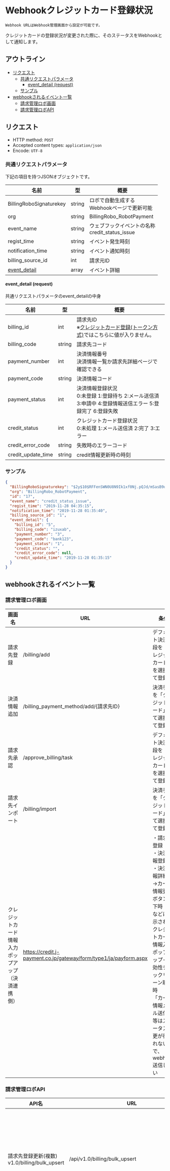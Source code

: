 # Webhookクレジットカード登録状況

`Webhook URLはWebhook管理画面から設定が可能です。`

クレジットカードの登録状況が変更された際に、そのステータスをWebhookとして通知します。

## アウトライン

- [リクエスト](#リクエスト)
  - [共通リクエストパラメータ](#共通リクエストパラメータ)
    - [event_detail (request)](#event_detail-request)
  - [サンプル](#サンプル)
- [webhookされるイベント一覧](#webhookされるイベント一覧)
  - [請求管理ロボ画面](#請求管理ロボ画面)
  - [請求管理ロボAPI](#請求管理ロボAPI)

## リクエスト
- HTTP method: `POST`
- Accepted content types: `application/json`
- Encode: `UTF-8`

### 共通リクエストパラメータ

下記の項目を持つJSONオブジェクトです。

| 名前                                 | 型   | 概要                                      |
|------------------------------------- | ------ | --------------------------------------------- |
| BillingRoboSignaturekey              | string | ロボで自動生成する <br> Webhookページで更新可能 |
| org                                  | string | BillingRobo_RobotPayment                     |
| event_name                           | string | ウェブフックイベントの名称 <br> credit_status_issue |
| regist_time                          | string | イベント発生時刻                             |
| notification_time                    | string | イベント通知時刻                             |
| billing_source_id                    | int   | 請求元ID                                     |
| [event_detail](#event_detail-request)                         | array   | イベント詳細                                 |


#### event_detail (request)

共通リクエストパラメータのevent_detailの中身

| 名前                  | 型 |  概要                                      |
| --------------------- | ---- | --------------------------------------------- |
| billing_id            | int | 請求先ID <br> ※[クレジットカード登録(トークン方式)](../j-payment/billgate_token.md)ではこちらに値が入りません。                                      |
| billing_code          | string | 請求先コード                                  |
| payment_number        | int | 決済情報番号 <br> 決済情報一覧か請求先詳細ページで確認できる |
| payment_code          | string | 決済情報コード                                |
| payment_status        | int | 決済情報登録状況 <br> 0:未登録 1:登録待ち 2:メール送信済 3:申請中 4:登録情報送信エラー 5:登録完了 6:登録失敗 |
| credit_status         | int | クレジットカード登録状況 <br> 0:未処理 1:メール送信済 2:完了 3:エラー |
| credit_error_code     | string | 失敗時のエラーコード |
| credit_update_time    | string | credit情報更新時の時刻 |

### サンプル
```json
{
  "BillingRoboSignaturekey": "$2y$10$RFFenSWN0U8N9Ik1xf0Nj.pQJd/mSasB9ucofm1qTdYeTc8Ag9OLC",
  "org": "BillingRobo_RobotPayment",
  "id": "17",
  "event_name": "credit_status_issue",
  "regist_time": "2019-11-28 04:35:15",
  "notification_time": "2019-11-28 01:35:40",
  "billing_source_id": "1",
  "event_detail": {
    "billing_id": "5",
    "billing_code": "izuxab",
    "payment_number": "3",
    "payment_code": "bank123",
    "payment_status": "1",
    "credit_status": "",
    "credit_error_code": null,
    "credit_update_time": "2019-11-28 01:35:15"
  }
}
```

## webhookされるイベント一覧

### 請求管理ロボ画面

| 画面名                            | URL                                           | 条件                                                          |
| --------------------------------- | --------------------------------------------- | ------------------------------------------------------------- |
| 請求先登録                        | /billing/add                                  | デフォルト決済手段を「クレジットカード」を選択して登録        |
| 決済情報追加                      | /billing_payment_method/add/{請求先ID}        | 決済手段を「クレジットカード」にて選択して登録                |
| 請求先承認                        | /approve_billing/task                         | デフォルト決済手段を「クレジットカード」を選択して登録        |
| 請求先インポート                  | /billing/import                               | 決済手段を「クレジットカード」にて選択して登録                |
| クレジットカード情報入力ポップアップ<br>（決済連携側）| https://credit.j-payment.co.jp/gateway/form/type1/ja/payform.aspx | ・請求先登録<br>・決済情報登録<br>・決済情報詳細内→カード情報更新ボタン押下時<br>などに表示されるクレジットカード情報入力ポップアップ→有効性チェックリターン取得時<br> 「カード情報メール送信」等はステータス変更が行われないので、webhook送信しない |

### 請求管理ロボAPI

| API名                                         | URL                                                   | 条件                                              |
| --------------------------------------------- | ----------------------------------------------------- | ------------------------------------------------- |
| 請求先登録更新(複数) v1.0/billing/bulk_upsert | /api/v1.0/billing/bulk_upsert                         | 決済手段を「クレジットカード」にて決済情報を登録  |
| 請求先登録 billing/register                   | /api/billing/register                                 | 決済手段を「クレジットカード」にて決済情報を登録  |
| 請求先登録 billing/add                        | /api/billing/add                                      | 決済手段を「クレジットカード」にて決済情報を登録  |
| 請求先部署登録 billing_individual/add         | /api/billing_individual/add                           | 決済手段を「クレジットカード」にて決済情報を登録  |
| 請求先部署編集 billing_individual/edit        | /api/billing_individual/edit                          | 決済手段を「クレジットカード」にて決済情報を登録  |
| 請求先登録更新(複数) billing/bulk_upsert      | /api/billing/bulk_upsert                              | 決済手段を「クレジットカード」にて決済情報を登録  |
| クレジットカード登録(トークン方式)            | /api/v1.0/billing_payment_method/credit_card_token    | 決済手段を「クレジットカード」にて決済情報を登録  |

※以下廃止予定のAPIのクレジットカード有効性チェックリターン時のwebhook送信は対象外
- 請求先登録：api/billing/register
- 請求先部署編集：api/billing_individual/edit
- 請求先登録更新(複数)：api/bulk_upsert
